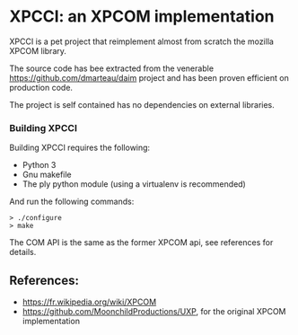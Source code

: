 # XPCCI: an XPCOM implementation

XPCCI is a pet project that reimplement almost from scratch the mozilla XPCOM library.

The source code has bee extracted from the venerable https://github.com/dmarteau/daim project and has been proven efficient
on production code.

The project is self contained  has no dependencies on external libraries.

### Building XPCCI

Building XPCCI requires the following:

- Python 3
- Gnu makefile
- The ply python module (using a virtualenv is recommended)

And run the following commands:

```
> ./configure
> make

```

The COM API is the same as the former XPCOM api, see references for details.

## References:

- https://fr.wikipedia.org/wiki/XPCOM
- https://github.com/MoonchildProductions/UXP, for the original XPCOM implementation 


